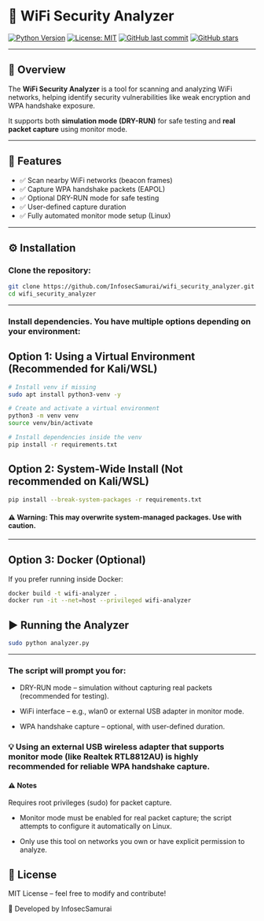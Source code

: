 # 📡 WiFi Security Analyzer

[![Python Version](https://img.shields.io/badge/python-3.10%2B-blue)](https://www.python.org/)
[![License: MIT](https://img.shields.io/badge/License-MIT-yellow.svg)](LICENSE)
[![GitHub last commit](https://img.shields.io/github/last-commit/InfosecSamurai/wifi_security_analyzer)](https://github.com/InfosecSamurai/wifi_security_analyzer/commits/main)
[![GitHub stars](https://img.shields.io/github/stars/InfosecSamurai/wifi_security_analyzer?style=social)](https://github.com/InfosecSamurai/wifi_security_analyzer/stargazers)

---

## 📖 Overview
The **WiFi Security Analyzer** is a tool for scanning and analyzing WiFi networks, helping identify security vulnerabilities like weak encryption and WPA handshake exposure.

It supports both **simulation mode (DRY-RUN)** for safe testing and **real packet capture** using monitor mode.

---

## 🚀 Features
- ✅ Scan nearby WiFi networks (beacon frames)  
- ✅ Capture WPA handshake packets (EAPOL)  
- ✅ Optional DRY-RUN mode for safe testing  
- ✅ User-defined capture duration  
- ✅ Fully automated monitor mode setup (Linux)  

---

## ⚙️ Installation

### Clone the repository:

```bash
git clone https://github.com/InfosecSamurai/wifi_security_analyzer.git
cd wifi_security_analyzer
```

---

### Install dependencies. You have multiple options depending on your environment:

## Option 1: Using a Virtual Environment (Recommended for Kali/WSL)

```bash
# Install venv if missing
sudo apt install python3-venv -y

# Create and activate a virtual environment
python3 -m venv venv
source venv/bin/activate

# Install dependencies inside the venv
pip install -r requirements.txt
```

## Option 2: System-Wide Install (Not recommended on Kali/WSL)

```bash
pip install --break-system-packages -r requirements.txt
```
#### ⚠️ Warning: This may overwrite system-managed packages. Use with caution.

---

## Option 3: Docker (Optional)

If you prefer running inside Docker:

```bash
docker build -t wifi-analyzer .
docker run -it --net=host --privileged wifi-analyzer
```

## ▶️ Running the Analyzer

```bash
sudo python analyzer.py
```

---

### The script will prompt you for:

- DRY-RUN mode – simulation without capturing real packets (recommended for testing).

- WiFi interface – e.g., wlan0 or external USB adapter in monitor mode.

- WPA handshake capture – optional, with user-defined duration.

### 💡 Using an external USB wireless adapter that supports monitor mode (like Realtek RTL8812AU) is highly recommended for reliable WPA handshake capture.

#### ⚠️ Notes
Requires root privileges (sudo) for packet capture.

- Monitor mode must be enabled for real packet capture; the script attempts to configure it automatically on Linux.

- Only use this tool on networks you own or have explicit permission to analyze.

## 📜 License
MIT License – feel free to modify and contribute!

🔹 Developed by InfosecSamurai
